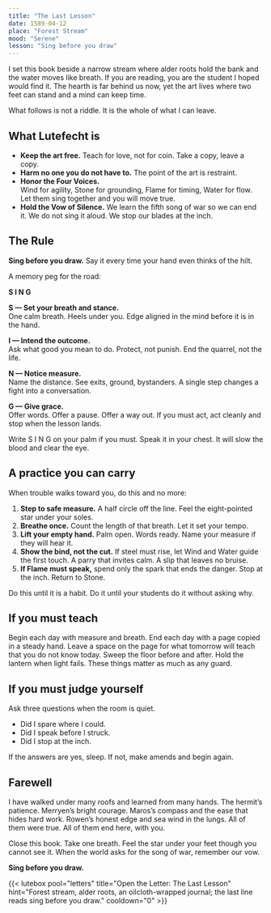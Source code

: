 ```yaml
---
title: "The Last Lesson"
date: 1589-04-12
place: "Forest Stream"
mood: "Serene"
lesson: "Sing before you draw"
---
```


I set this book beside a narrow stream where alder roots hold the bank and the water moves like breath. If you are reading, you are the student I hoped would find it. The hearth is far behind us now, yet the art lives where two feet can stand and a mind can keep time.

What follows is not a riddle. It is the whole of what I can leave.

## What Lutefecht is

- **Keep the art free.** Teach for love, not for coin. Take a copy, leave a copy.
- **Harm no one you do not have to.** The point of the art is restraint.
- **Honor the Four Voices.**  
  Wind for agility, Stone for grounding, Flame for timing, Water for flow.  
  Let them sing together and you will move true.
- **Hold the Vow of Silence.** We learn the fifth song of war so we can end it. We do not sing it aloud. We stop our blades at the inch.

## The Rule

**Sing before you draw.** Say it every time your hand even thinks of the hilt.

A memory peg for the road:

**S I N G**

**S — Set your breath and stance.**  
One calm breath. Heels under you. Edge aligned in the mind before it is in the hand.

**I — Intend the outcome.**  
Ask what good you mean to do. Protect, not punish. End the quarrel, not the life.

**N — Notice measure.**  
Name the distance. See exits, ground, bystanders. A single step changes a fight into a conversation.

**G — Give grace.**  
Offer words. Offer a pause. Offer a way out. If you must act, act cleanly and stop when the lesson lands.

Write S I N G on your palm if you must. Speak it in your chest. It will slow the blood and clear the eye.

## A practice you can carry

When trouble walks toward you, do this and no more:

1. **Step to safe measure.** A half circle off the line. Feel the eight-pointed star under your soles.
2. **Breathe once.** Count the length of that breath. Let it set your tempo.
3. **Lift your empty hand.** Palm open. Words ready. Name your measure if they will hear it.
4. **Show the bind, not the cut.** If steel must rise, let Wind and Water guide the first touch. A parry that invites calm. A slip that leaves no bruise.
5. **If Flame must speak,** spend only the spark that ends the danger. Stop at the inch. Return to Stone.

Do this until it is a habit. Do it until your students do it without asking why.

## If you must teach

Begin each day with measure and breath. End each day with a page copied in a steady hand. Leave a space on the page for what tomorrow will teach that you do not know today. Sweep the floor before and after. Hold the lantern when light fails. These things matter as much as any guard.

## If you must judge yourself

Ask three questions when the room is quiet.

- Did I spare where I could.  
- Did I speak before I struck.  
- Did I stop at the inch.

If the answers are yes, sleep. If not, make amends and begin again.

## Farewell

I have walked under many roofs and learned from many hands. The hermit’s patience. Merryen’s bright courage. Maros’s compass and the ease that hides hard work. Rowen’s honest edge and sea wind in the lungs. All of them were true. All of them end here, with you.

Close this book. Take one breath. Feel the star under your feet though you cannot see it. When the world asks for the song of war, remember our vow.

**Sing before you draw.**

{{< lutebox pool="letters" title="Open the Letter: The Last Lesson" hint="Forest stream, alder roots, an oilcloth-wrapped journal; the last line reads sing before you draw." cooldown="0" >}}
